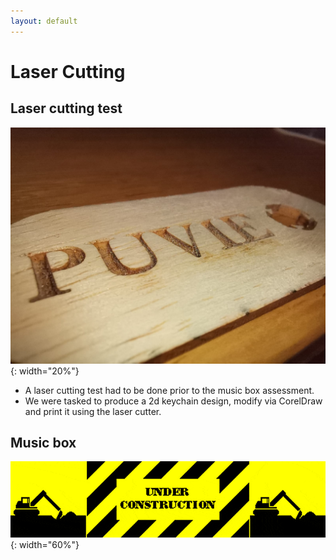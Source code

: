```yaml
---
layout: default
---
```


# Laser Cutting

## Laser cutting test
![](images/laser.jpeg){: width="20%"}
* A laser cutting test had to be done prior to the music box assessment.
* We were tasked to produce a 2d keychain design, modify via CorelDraw and print it using the laser cutter.

## Music box
![](images/construction.gif){: width="60%"}
